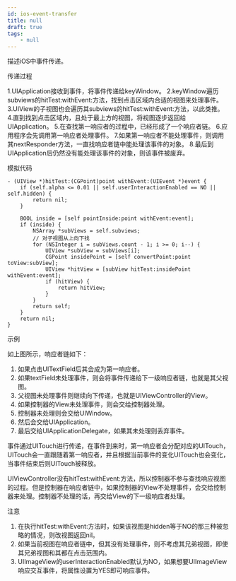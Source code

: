 ```yaml
---
id: ios-event-transfer
title: null
draft: true
tags:
    - null
---
```


<!--front-->
描述iOS中事件传递。

<!--back-->
传递过程

1.UIApplication接收到事件，将事件传递给keyWindow。
2.keyWindow遍历subviews的hitTest:withEvent:方法，找到点击区域内合适的视图来处理事件。
3.UIView的子视图也会遍历其subviews的hitTest:withEvent:方法，以此类推。
4.直到找到点击区域内，且处于最上方的视图，将视图逐步返回给UIApplication。
5.在查找第一响应者的过程中，已经形成了一个响应者链。
6.应用程序会先调用第一响应者处理事件。
7.如果第一响应者不能处理事件，则调用其nextResponder方法，一直找响应者链中能处理该事件的对象。
8.最后到UIApplication后仍然没有能处理该事件的对象，则该事件被废弃。

模拟代码
```object-c
- (UIView *)hitTest:(CGPoint)point withEvent:(UIEvent *)event {
    if (self.alpha <= 0.01 || self.userInteractionEnabled == NO || self.hidden) {
        return nil;
    }
    
    BOOL inside = [self pointInside:point withEvent:event];
    if (inside) {
        NSArray *subViews = self.subviews;
        // 对子视图从上向下找
        for (NSInteger i = subViews.count - 1; i >= 0; i--) {
            UIView *subView = subViews[i];
            CGPoint insidePoint = [self convertPoint:point toView:subView];
            UIView *hitView = [subView hitTest:insidePoint withEvent:event];
            if (hitView) {
                return hitView;
            }
        }
        return self;
    }
    return nil;
}
```

示例


如上图所示，响应者链如下：

1. 如果点击UITextField后其会成为第一响应者。
2. 如果textField未处理事件，则会将事件传递给下一级响应者链，也就是其父视图。
3. 父视图未处理事件则继续向下传递，也就是UIViewController的View。
4. 如果控制器的View未处理事件，则会交给控制器处理。
5. 控制器未处理则会交给UIWindow。
6. 然后会交给UIApplication。
7. 最后交给UIApplicationDelegate，如果其未处理则丢弃事件。

事件通过UITouch进行传递，在事件到来时，第一响应者会分配对应的UITouch，UITouch会一直跟随着第一响应者，并且根据当前事件的变化UITouch也会变化，当事件结束后则UITouch被释放。

UIViewController没有hitTest:withEvent:方法，所以控制器不参与查找响应视图的过程。但是控制器在响应者链中，如果控制器的View不处理事件，会交给控制器来处理。控制器不处理的话，再交给View的下一级响应者处理。

注意

1. 在执行hitTest:withEvent:方法时，如果该视图是hidden等于NO的那三种被忽略的情况，则改视图返回nil。
2. 如果当前视图在响应者链中，但其没有处理事件，则不考虑其兄弟视图，即使其兄弟视图和其都在点击范围内。
3. UIImageView的userInteractionEnabled默认为NO，如果想要UIImageView响应交互事件，将属性设置为YES即可响应事件。